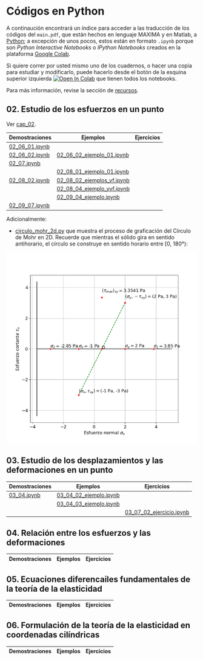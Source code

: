 # Códigos en Python

A continaución encontrará un índice para acceder a las traducción de los códigos del ```main.pdf```, que están hechos en lenguaje MAXIMA y en Matlab, a [Python](https://www.python.org/); a excepción de unos pocos, estos están en formato ```.ipynb``` porque son *Python Interactive Notebooks* o *IPython Notebooks* creados en la plataforma [Google Colab](https://colab.research.google.com/?hl=es).

Si quiere correr por usted mismo uno de los cuadernos, o hacer una copia para estudiar y modificarlo, puede hacerlo desde el botón de la esquina superior izquierda <a href="https://colab.research.google.com/github/PradyumnaKrishna/Colab-Hacks/blob/master/Colab%20RDP/Colab%20RDP.ipynb" target="_parent"><img src="https://colab.research.google.com/assets/colab-badge.svg" alt="Open In Colab"/></a> que tienen todos los notebooks.


Para más información, revise la sección de [recursos](./informacion/recursos.md).


## 02. Estudio de los esfuerzos en un punto

Ver [cap_02](cap_02).

| Demostraciones                            | Ejemplos                                                         |  Ejercicios                                                   |
| ---                                       | ---                                                              | ---                                                           | 
| [02_06_01.ipynb](cap_02/02_06_01.ipynb)   |                                                                  |                                                               |               
| [02_06_02.ipynb](cap_02/02_06_02.ipynb)   | [02_06_02_ejemplo_01.ipynb](cap_02/02_06_02_ejemplo_01.ipynb)    |                                                               |
| [02_07.ipynb](cap_02/02_07.ipynb)         |                                                                  |                                                               | 
|                                           | [02_08_01_ejemplo_01.ipynb](cap_02/02_08_01_ejemplo_01.ipynb)    |                                                               |
| [02_08_02.ipynb](cap_02/02_08_02.ipynb)   | [02_08_02_ejemplos_vf.ipynb](cap_02/02_08_02_ejemplos_vf.ipynb)  |                                                               |
|                                           | [02_08_04_ejemplo_vvf.ipynb](cap_02/02_08_04_ejemplo_vvf.ipynb)  |                                                               |
|                                           | [02_09_04_ejemplo.ipynb](cap_02/02_09_04_ejemplo.ipynb)          |                                                               |
| [02_09_07.ipynb](cap_02/02_09_07.ipynb)   |                                                                  |                                                               |


Adicionalmente: 
* [circulo_mohr_2d.py](cap_02/circulo_mohr_2d.py) que muestra el proceso de graficación del Círculo de Mohr en 2D. Recuerde que mientras el sólido gira en sentido antihorario, el círculo se construye en sentido horario entre [0, 180°):

![](cap_02/mygif.gif)

## 03. Estudio de los desplazamientos y las deformaciones en un punto

| Demostraciones                            | Ejemplos                                                         | Ejercicios                                                    |
| ---                                       | ---                                                              | ---                                                           |   
| [03_04.ipynb](cap_03/03_04.ipynb)         | [03_04_02_ejemplo.ipynb](cap_03/03_04_02_ejemplo.ipynb)          |                                                               |
|                                           | [03_04_03_ejemplo.ipynb](cap_03/03_04_03_ejemplo.ipynb)          |                                                               |
|                                           |                                                                  | [03_07_02_ejercicio.ipynb](cap_03/03_07_02_ejercicio.ipynb)   |





## 04. Relación entre los esfuerzos y las deformaciones

| Demostraciones                            | Ejemplos                                                         | Ejercicios                                                    |
| ---                                       | ---                                                              | ---                                                           |   
 


## 05. Ecuaciones diferencailes fundamentales de la teoría de la elasticidad

| Demostraciones                            | Ejemplos                                                         | Ejercicios                                                    |
| ---                                       | ---                                                              | ---                                                           |   


## 06. Formulación de la teoría de la elasticidad en coordenadas cilíndricas

| Demostraciones                            | Ejemplos                                                         | Ejercicios                                                    |
| ---                                       | ---                                                              | ---                                                           |   
